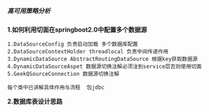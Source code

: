 #####  高可用策略分析 

**1.如何利用切面在springboot2.0中配置多个数据源**

    1.DataSourceConfig 负责启动加载 多个数据库配置
    2.DataSourceContextHolder threadlocal 负责中间传递作用
    3.DynamicDataSource AbstractRoutingDataSource 根据key获取数据源
    4.DynamicDataSourceAspet 数据源切换注解必须注到service层否则使用切面
    5.GeekQSourceConnection 数据源切换注解
    
    每个类中已讲解具体作用与流程  包jdbc
    
**2.数据库表设计思路**
 
